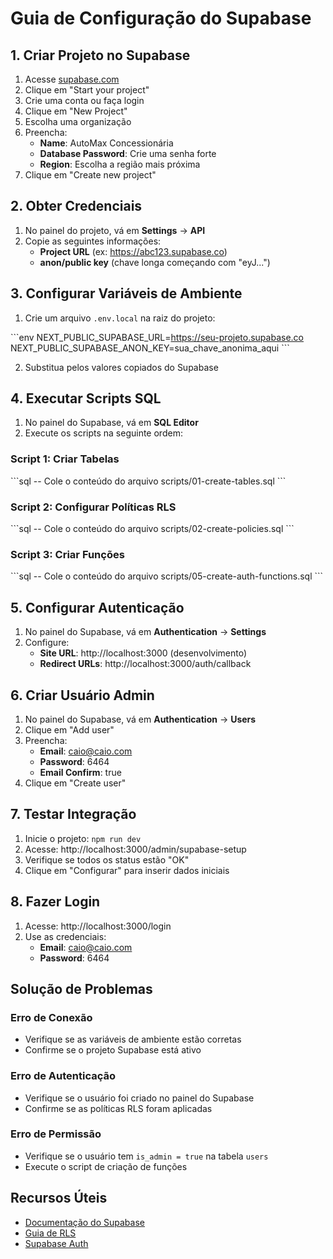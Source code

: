 # Guia de Configuração do Supabase

## 1. Criar Projeto no Supabase

1. Acesse [supabase.com](https://supabase.com)
2. Clique em "Start your project"
3. Crie uma conta ou faça login
4. Clique em "New Project"
5. Escolha uma organização
6. Preencha:
   - **Name**: AutoMax Concessionária
   - **Database Password**: Crie uma senha forte
   - **Region**: Escolha a região mais próxima
7. Clique em "Create new project"

## 2. Obter Credenciais

1. No painel do projeto, vá em **Settings** → **API**
2. Copie as seguintes informações:
   - **Project URL** (ex: https://abc123.supabase.co)
   - **anon/public key** (chave longa começando com "eyJ...")

## 3. Configurar Variáveis de Ambiente

1. Crie um arquivo `.env.local` na raiz do projeto:

\`\`\`env
NEXT_PUBLIC_SUPABASE_URL=https://seu-projeto.supabase.co
NEXT_PUBLIC_SUPABASE_ANON_KEY=sua_chave_anonima_aqui
\`\`\`

2. Substitua pelos valores copiados do Supabase

## 4. Executar Scripts SQL

1. No painel do Supabase, vá em **SQL Editor**
2. Execute os scripts na seguinte ordem:

### Script 1: Criar Tabelas
\`\`\`sql
-- Cole o conteúdo do arquivo scripts/01-create-tables.sql
\`\`\`

### Script 2: Configurar Políticas RLS
\`\`\`sql
-- Cole o conteúdo do arquivo scripts/02-create-policies.sql
\`\`\`

### Script 3: Criar Funções
\`\`\`sql
-- Cole o conteúdo do arquivo scripts/05-create-auth-functions.sql
\`\`\`

## 5. Configurar Autenticação

1. No painel do Supabase, vá em **Authentication** → **Settings**
2. Configure:
   - **Site URL**: http://localhost:3000 (desenvolvimento)
   - **Redirect URLs**: http://localhost:3000/auth/callback

## 6. Criar Usuário Admin

1. No painel do Supabase, vá em **Authentication** → **Users**
2. Clique em "Add user"
3. Preencha:
   - **Email**: caio@caio.com
   - **Password**: 6464
   - **Email Confirm**: true
4. Clique em "Create user"

## 7. Testar Integração

1. Inicie o projeto: `npm run dev`
2. Acesse: http://localhost:3000/admin/supabase-setup
3. Verifique se todos os status estão "OK"
4. Clique em "Configurar" para inserir dados iniciais

## 8. Fazer Login

1. Acesse: http://localhost:3000/login
2. Use as credenciais:
   - **Email**: caio@caio.com
   - **Password**: 6464

## Solução de Problemas

### Erro de Conexão
- Verifique se as variáveis de ambiente estão corretas
- Confirme se o projeto Supabase está ativo

### Erro de Autenticação
- Verifique se o usuário foi criado no painel do Supabase
- Confirme se as políticas RLS foram aplicadas

### Erro de Permissão
- Verifique se o usuário tem `is_admin = true` na tabela `users`
- Execute o script de criação de funções

## Recursos Úteis

- [Documentação do Supabase](https://supabase.com/docs)
- [Guia de RLS](https://supabase.com/docs/guides/auth/row-level-security)
- [Supabase Auth](https://supabase.com/docs/guides/auth)
